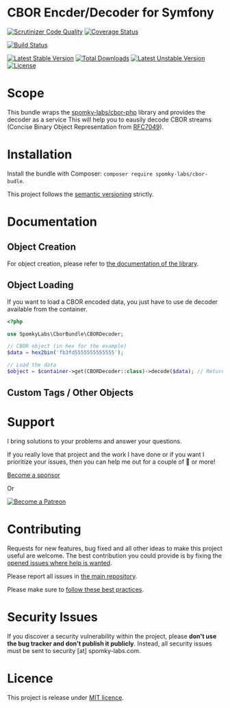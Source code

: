 CBOR Encder/Decoder for Symfony
===============================

[![Scrutinizer Code Quality](https://scrutinizer-ci.com/g/spomky-labs/cbor-bundle/badges/quality-score.png?b=master)](https://scrutinizer-ci.com/g/spomky-labs/cbor-bundle/?branch=master)
[![Coverage Status](https://coveralls.io/repos/github/spomky-labs/cbor-bundle/badge.svg?branch=master)](https://coveralls.io/github/spomky-labs/cbor-bundle?branch=master)

[![Build Status](https://travis-ci.org/spomky-labs/cbor-bundle.svg?branch=master)](https://travis-ci.org/spomky-labs/cbor-bundle)

[![Latest Stable Version](https://poser.pugx.org/spomky-labs/cbor-bundle/v/stable.png)](https://packagist.org/packages/spomky-labs/cbor-bundle)
[![Total Downloads](https://poser.pugx.org/spomky-labs/cbor-bundle/downloads.png)](https://packagist.org/packages/spomky-labs/cbor-bundle)
[![Latest Unstable Version](https://poser.pugx.org/spomky-labs/cbor-bundle/v/unstable.png)](https://packagist.org/packages/spomky-labs/cbor-bundle)
[![License](https://poser.pugx.org/spomky-labs/cbor-bundle/license.png)](https://packagist.org/packages/spomky-labs/cbor-bundle)

# Scope

This bundle wraps the [spomky-labs/cbor-php](https://github.com/spomky-labs/cbor-bundle) library and provides the decoder as a service
This will help you to eausily decode CBOR streams (Concise Binary Object Representation from [RFC7049](https://tools.ietf.org/html/rfc7049)).

# Installation

Install the bundle with Composer: `composer require spomky-labs/cbor-budle`.

This project follows the [semantic versioning](http://semver.org/) strictly.

# Documentation

## Object Creation

For object creation, please refer to [the documentation of the library](https://github.com/Spomky-Labs/cbor-php#object-creation).

## Object Loading

If you want to load a CBOR encoded data, you just have to use de decoder available from the container.

```php
<?php

use SpomkyLabs\CborBundle\CBORDecoder;

// CBOR object (in hex for the example)
$data = hex2bin('fb3fd5555555555555');

// Load the data
$object = $container->get(CBORDecoder::class)->decode($data); // Return a CBOR\OtherObject\DoublePrecisionFloatObject class with normalized value ~0.3333 (=1/3)
```

## Custom Tags / Other Objects



# Support

I bring solutions to your problems and answer your questions.

If you really love that project and the work I have done or if you want I prioritize your issues, then you can help me out for a couple of :beers: or more!

[Become a sponsor](https://github.com/sponsors/Spomky)

Or

[![Become a Patreon](https://c5.patreon.com/external/logo/become_a_patron_button.png)](https://www.patreon.com/FlorentMorselli)

# Contributing

Requests for new features, bug fixed and all other ideas to make this project useful are welcome.
The best contribution you could provide is by fixing the [opened issues where help is wanted](https://github.com/spomky-labs/cbor-bundle/issues?q=is%3Aissue+is%3Aopen+label%3A%22help+wanted%22).

Please report all issues in [the main repository](https://github.com/spomky-labs/cbor-bundle/issues).

Please make sure to [follow these best practices](.github/CONTRIBUTING.md).

# Security Issues

If you discover a security vulnerability within the project, please **don't use the bug tracker and don't publish it publicly**.
Instead, all security issues must be sent to security [at] spomky-labs.com. 

# Licence

This project is release under [MIT licence](LICENSE).

